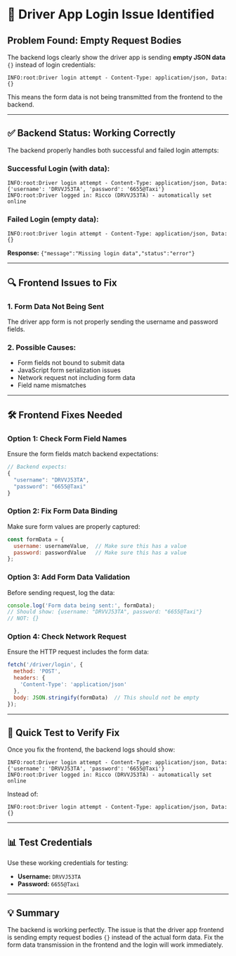 # **🚨 Driver App Login Issue Identified**

## **Problem Found: Empty Request Bodies**

The backend logs clearly show the driver app is sending **empty JSON data** `{}` instead of login credentials:

```log
INFO:root:Driver login attempt - Content-Type: application/json, Data: {}
```

This means the form data is not being transmitted from the frontend to the backend.

---

## **✅ Backend Status: Working Correctly**

The backend properly handles both successful and failed login attempts:

### **Successful Login (with data):**
```log
INFO:root:Driver login attempt - Content-Type: application/json, Data: {'username': 'DRVVJ53TA', 'password': '6655@Taxi'}
INFO:root:Driver logged in: Ricco (DRVVJ53TA) - automatically set online
```

### **Failed Login (empty data):**
```log
INFO:root:Driver login attempt - Content-Type: application/json, Data: {}
```
**Response:** `{"message":"Missing login data","status":"error"}`

---

## **🔍 Frontend Issues to Fix**

### **1. Form Data Not Being Sent**
The driver app form is not properly sending the username and password fields.

### **2. Possible Causes:**
- Form fields not bound to submit data
- JavaScript form serialization issues
- Network request not including form data
- Field name mismatches

---

## **🛠️ Frontend Fixes Needed**

### **Option 1: Check Form Field Names**
Ensure the form fields match backend expectations:
```javascript
// Backend expects:
{
  "username": "DRVVJ53TA",
  "password": "6655@Taxi"
}
```

### **Option 2: Fix Form Data Binding**
Make sure form values are properly captured:
```javascript
const formData = {
  username: usernameValue,  // Make sure this has a value
  password: passwordValue   // Make sure this has a value
};
```

### **Option 3: Add Form Data Validation**
Before sending request, log the data:
```javascript
console.log('Form data being sent:', formData);
// Should show: {username: "DRVVJ53TA", password: "6655@Taxi"}
// NOT: {}
```

### **Option 4: Check Network Request**
Ensure the HTTP request includes the form data:
```javascript
fetch('/driver/login', {
  method: 'POST',
  headers: {
    'Content-Type': 'application/json'
  },
  body: JSON.stringify(formData)  // This should not be empty
});
```

---

## **🎯 Quick Test to Verify Fix**

Once you fix the frontend, the backend logs should show:
```log
INFO:root:Driver login attempt - Content-Type: application/json, Data: {'username': 'DRVVJ53TA', 'password': '6655@Taxi'}
INFO:root:Driver logged in: Ricco (DRVVJ53TA) - automatically set online
```

Instead of:
```log
INFO:root:Driver login attempt - Content-Type: application/json, Data: {}
```

---

## **📊 Test Credentials**

Use these working credentials for testing:
- **Username:** `DRVVJ53TA`
- **Password:** `6655@Taxi`

---

## **💡 Summary**

The backend is working perfectly. The issue is that the driver app frontend is sending empty request bodies `{}` instead of the actual form data. Fix the form data transmission in the frontend and the login will work immediately.